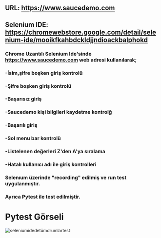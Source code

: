 ## URL: https://www.saucedemo.com
## Selenium IDE: https://chromewebstore.google.com/detail/selenium-ide/mooikfkahbdckldjjndioackbalphokd

### Chrome Uzantılı Selenium Ide'sinde https://www.saucedemo.com web adresi kullanılarak;
### -İsim,şifre boşken giriş kontrolü
### -Şifre boşken giriş kontrolü
### -Başarısız giriş 
### -Saucedemo kişi bilgileri kaydetme kontrolğ
### -Başarılı giriş 
### -Sol menu bar kontrolü
### -Listelenen değerleri Z'den A'ya sıralama 
### -Hatalı kullanıcı adı ile giriş kontrolleri 
### Selenıum üzerinde "recording" edilmiş ve run test uygulanmıştır. 
### Ayrıca Pytest ile test edilmiştir.

# Pytest Görseli 
![seleniumidedetümdrumlartest](https://github.com/sirakayaseyma/tobeto-test/assets/76254345/0c32147c-8e3d-44f0-b058-6ff41d946b82)
